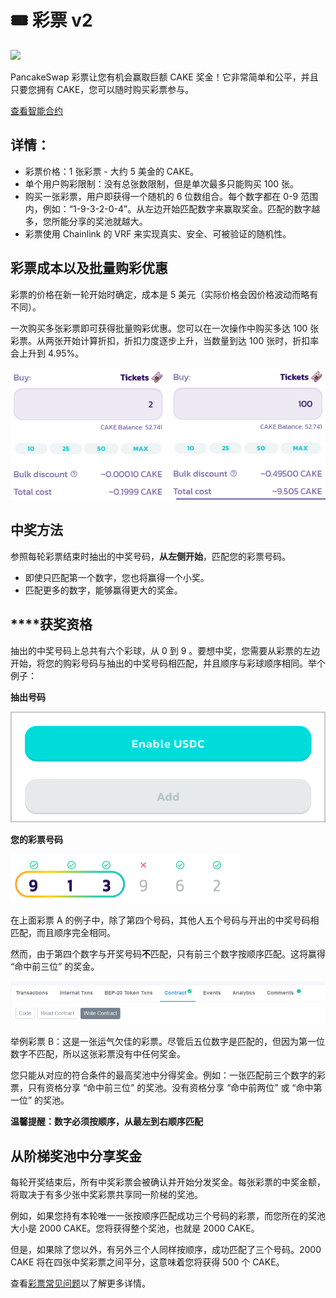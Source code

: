 # 🎟 彩票 v2

![](https://gblobscdn.gitbook.com/assets%2F-MHREX7DHcljbY5IkjgJ%2F-MdUg8ahFKk9Q8jMaBBP%2F-MdUxt8CCVOUITl4uAqK%2Fdocs%20masthead%20\(3\).png?alt=media\&token=386d0ebc-8033-4dd0-8445-2436be2f6a60)

PancakeSwap 彩票让您有机会赢取巨额 CAKE 奖金！它非常简单和公平，并且只要您拥有 CAKE，您可以随时购买彩票参与。

​[查看智能合约](https://bscscan.com/address/0x5aF6D33DE2ccEC94efb1bDF8f92Bd58085432d2c)

## **详情：**

* 彩票价格：1 张彩票 - 大约 5 美金的 CAKE。
* 单个用户购彩限制：没有总张数限制，但是单次最多只能购买 100 张。
* 购买一张彩票，用户即获得一个随机的 6 位数组合。每个数字都在 0-9 范围内，例如：“1-9-3-2-0-4”。从左边开始匹配数字来赢取奖金。匹配的数字越多，您所能分享的奖池就越大。
* 彩票使用 Chainlink 的 VRF 来实现真实、安全、可被验证的随机性。

## 彩票成本以及批量购彩优惠

彩票的价格在新一轮开始时确定，成本是 5 美元（实际价格会因价格波动而略有不同）。

一次购买多张彩票即可获得批量购彩优惠。您可以在一次操作中购买多达 100 张彩票。从两张开始计算折扣，折扣力度逐步上升，当数量到达 100 张时，折扣率会上升到 4.95%。

![](<../../.gitbook/assets/image (146).png>)

## **中奖方法**

参照每轮彩票结束时抽出的中奖号码，**从左侧开始**，匹配您的彩票号码。

* 即使只匹配第一个数字，您也将赢得一个小奖。
* 匹配更多的数字，能够赢得更大的奖金。

## **‌**获奖资格

‌抽出的中奖号码上总共有六个彩球，从 0 到 9 。要想中奖，您需要从彩票的左边开始，将您的购彩号码与抽出的中奖号码相匹配，并且顺序与彩球顺序相同。举个例子：

**抽出号码**

![抽出号码](<../../.gitbook/assets/image (148).png>)

**您的彩票号码**

![彩票 A](<../../.gitbook/assets/image (95) (1).png>)

在上面彩票 A 的例子中，除了第四个号码，其他人五个号码与开出的中奖号码相匹配，而且顺序完全相同。

然而，由于第四个数字与开奖号码**不**匹配，只有前三个数字按顺序匹配。这将赢得 “命中前三位” 的奖金。

![彩票 B](<../../.gitbook/assets/image (149).png>)

举例彩票 B：这是一张运气欠佳的彩票。尽管后五位数字是匹配的，但因为第一位数字不匹配，所以这张彩票没有中任何奖金。

您只能从对应的符合条件的最高奖池中分得奖金。例如：一张匹配前三个数字的彩票，只有资格分享 “命中前三位” 的奖池。没有资格分享 “命中前两位” 或 “命中第一位” 的奖池。

**温馨提醒：数字必须按顺序，从最左到右顺序匹配**

## 从阶梯奖池中分享奖金

‌每轮开奖结束后，所有中奖彩票会被确认并开始分发奖金。每张彩票的中奖金额，将取决于有多少张中奖彩票共享同一阶梯的奖池。

‌例如，如果您持有本轮唯一一张按顺序匹配成功三个号码的彩票，而您所在的奖池大小是 2000 CAKE。您将获得整个奖池，也就是 2000 CAKE。

但是，如果除了您以外，有另外三个人同样按顺序，成功匹配了三个号码。2000 CAKE 将在四张中奖彩票之间平分，这意味着您将获得 500 个 CAKE。

查看[彩票常见问题](cai-piao-faq.md)以了解更多详情。
